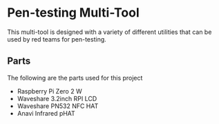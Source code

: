 # Pen-testing Multi-Tool
This multi-tool is designed with a variety of different utilities that can be used by red teams for pen-testing.
## Parts
The following are the parts used for this project
- Raspberry Pi Zero 2 W
- Waveshare 3.2inch RPI LCD
- Waveshare PN532 NFC HAT
- Anavi Infrared pHAT
